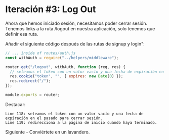 # Iteración #3: Log Out

Ahora que hemos iniciado sesión, necesitamos poder cerrar sesión. Tenemos links a la ruta /logout en nuestra aplicación, solo tenemos que definir esa ruta.

Añadir el siguiente código después de las rutas de signup y login":

```js
// ... inside of routes/auth.js
const withAuth = require("../helpers/middleware");

router.get("/logout", withAuth, function (req, res) {
  // seteamos el token con un valor vacío y una fecha de expiración en el pasado (Jan 1st 1970 00:00:00 GMT)
  res.cookie("token", "", { expires: new Date(0) });
  res.redirect("/");
});

module.exports = router;
```

Destacar:

    Line 118: seteamos el token con un valor vacío y una fecha de expiración en el pasado para cerrar sesión.
    Line 119: redirecciona a la página de inicio cuando haya terminado.

Siguiente - Conviértete en un lavandero.